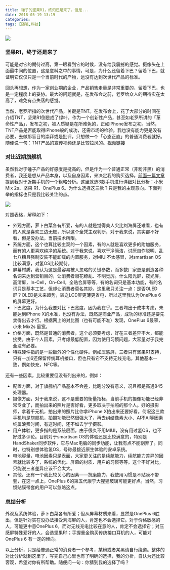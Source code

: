 ```yaml
---
title: 锤子的坚果R1，终归还是来了，但是...
date: 2018-05-19 13:19
categories: 
tags: [随笔,科技]
---
```


![](/image/phone/R1.png)

### 坚果R1，终于还是来了
可能是对它的期待过高，第一眼看到它的时候，没有给我震撼的感觉。摄像头在上面最中间的位置，这是意料之中的事情，可是，为什么还留着下巴？留着下巴，就证明它仅仅只是一个当前时代的产物，远没有达到次世代产品的标准。

回头再想想，作为一家创业期的企业，产品销售走量是非常重要的，留着下巴，也是一定程度上的妥协。最大的问题就是，在发布会之前，老罗给众人的期待实在太高了，难免有点失落的感觉。

当然，老罗所指的次世代产品，关键是TNT。在发布会上，花了大部分的时间在介绍TNT，坚果R1倒是成了绿叶。作为一个创新性产品，甚至如老罗所讲的「革命性产品」，发布之初，被人质疑是在所难免的，正如iPhone发布之初。当然，TNT产品是否能取得iPhone般的成功，还需市场的检验。我也没有能力更是没有必要，去做那盲目的崇拜或是批评，只想做一个「心态正直」的普通消费者就好。随便说一句：TNT产品的宣传视频还是比较拉风的。[视频链接](https://static.smartisanos.cn/common/img/video/os/tnt/tnt-os-1.mp4)

### 对比近期旗舰机
虽然我对于锤子产品的好感度是挺高的，但是作为一个普通正常（非粉非黑）的消费者，我还是想从产品本身，以及自身因素，来决定我的购买选择。[前面一篇文章](/2018/04/25/i-need-a-new-phone)提到我对于近期手机的一个粗略分析。这里就选3款手机进行详细对比分析：小米Mix 2s、坚果 R1、OnePlus 6。为什么选择这三款？只是我的主观意向。下面列举的指标也只是我比较关注的点。

![](/image/phone/2018-05-19-21-44-59.png)

对照表格，解释如下：

- 外观方面，萝卜白菜各有所爱，有的人就是觉得美人尖比刘海屏还难看，也有的人就是喜欢三边无框，所以这个全凭主观判断，对于我来说，其实都不好看，但是没办法，当前技术所限。
- 系统方面，这个也算比较主观的一个因素，有的人就是喜欢更多的附加服务，而有的人更喜欢纯净的系统。对于我来说，喜欢干净简洁，讨厌自作聪明、乱七八糟且强制安装不能卸载的内置服务，对MIUI不太感冒，对smartisan OS比较满意，对氢OS比较期待。
- 屏幕材质，我认为这是最容易被人忽略的关键参数，而多数厂家更是创造各种名词来达到营销目的，让消费者眼花缭乱、不明觉厉。什么阳光屏，夜光屏，高清屏，In-Cell，On-Cell，全贴合屏等等，有的名词只是基本功能，有的名词只是基本工艺，但却让消费者莫名其妙。这里我只关注一点：是否OLED屏？OLED是未来趋势，较之LCD屏更薄更省电，所以这里我认为OnePlus 6的屏幕更好。
- 下巴宽度，为什么我要对比下巴宽度，因为我在乎。三者均出于成本考虑，未能达到iPhone X的水准，也没有办法，既然是商业产品，成功的标准还是要先卖得出去才行。根据网上的对比图（也有可能不准）发现，OnePlus 6最窄，小米 Mix2s 最宽。
- 价格方面，既然是普通的消费者，这个必须要考虑，好在三者差异不大，都能接受。由于个人因素，只考虑最低配置，因为使用习惯问题，大容量对于我完全没有必要。
- 特殊硬件指的是一些额外的个性化硬件。例如压感屏，三者只有坚果R1支持，只有一加6还保留传统耳机接口，但也只有它不支持无线充电。其他基本一致，例如快充，NFC等。


还有一些因素，比较重要但没有列出来的，例如：

- 配置方面，对于旗舰机产品基本不会差，比跑分没有意义，况且都是高通845处理器。
- 摄像方面，对于我来说，这不是重要的衡量指标，当前手机的摄像功能已经非常专业了，而拍出来的照片是否好看，更多取决于拍照的那个人。好的摄影师，拿着千元机，拍出来的照片比你拿iPhone X拍出来还要好看。何况这三款手机均是旗舰机，拍摄功能已然很强大了，再去纠结像素大小、AI不AI等因素纯属浪费时间，有这时间，还不如去学学摄影。
- 用户体验，更多指的是系统层面，由于很久不用MIUI，没有用过氢OS，也不好过多评论。目前对于smartisan OS的体验还是比较满意的，特别是HandShaker同步软件，它与Mac电脑的同步功能，让我有点不能割弃了。同时，也特别想体验氢OS，号称最接近原生体验的安卓系统。
- 电池容量，电池因素只是表面，大家更关注的是续航能力，续航能力差异的因素就比较多了，系统的优化、屏幕的材质、用户的习惯等等。这个不好对比，只能说三者差异应该不会太大。
- 其他，还有一个我比较关心的因素——抗磨能力，我使用习惯是不贴膜不带套，在这一点上，OnePlus 6的第五代康宁大猩猩玻璃可能更好点。当然，习惯贴膜带套的用户可以忽略这点。

### 总结分析
外观及系统体验，萝卜白菜各有所爱；但从屏幕材质来看，显然是OnePlus 6胜出，但是针对实在没办法接受刘海屏的人，肯定也不会选择它。对于价格敏感的人，可能更中意OnePlus 6，而对无线充电比较在意的人，肯定不会选择它；对压感屏特殊爱好的人，会选坚果R1；手握重金购买传统接口耳机的人，可能对OnePlus 6 有一定的倾向。

以上分析，只是给普通正常的消费者一个参考，某粉或者某黑请自行绕道。整体的对比分析就到这里了，写完自己心里也有了明确的选择，我的分析，自认为还比较客观，希望对你有所帮助。随便问一句：你猜到我的选择了吗？